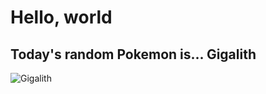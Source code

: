 # Hello, world 

## Today's random Pokemon is... Gigalith

![Gigalith](https://raw.githubusercontent.com/PokeAPI/sprites/master/sprites/pokemon/shiny/526.png)